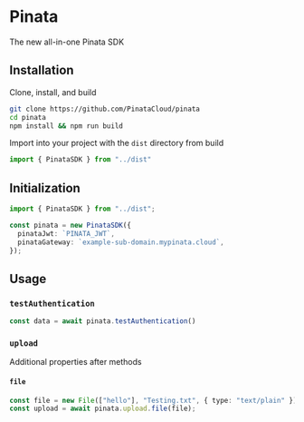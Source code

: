 # Pinata

The new all-in-one Pinata SDK

## Installation

Clone, install, and build

```bash
git clone https://github.com/PinataCloud/pinata
cd pinata
npm install && npm run build
```

Import into your project with the `dist` directory from build

```typescript
import { PinataSDK } from "../dist"
```

## Initialization

```typescript
import { PinataSDK } from "../dist";

const pinata = new PinataSDK({
  pinataJwt: `PINATA_JWT`,
  pinataGateway: `example-sub-domain.mypinata.cloud`,
});
```

## Usage

### `testAuthentication`

```typescript
const data = await pinata.testAuthentication()
```

### `upload`

Additional properties after methods

#### `file`

```typescript
const file = new File(["hello"], "Testing.txt", { type: "text/plain" });
const upload = await pinata.upload.file(file);
```
